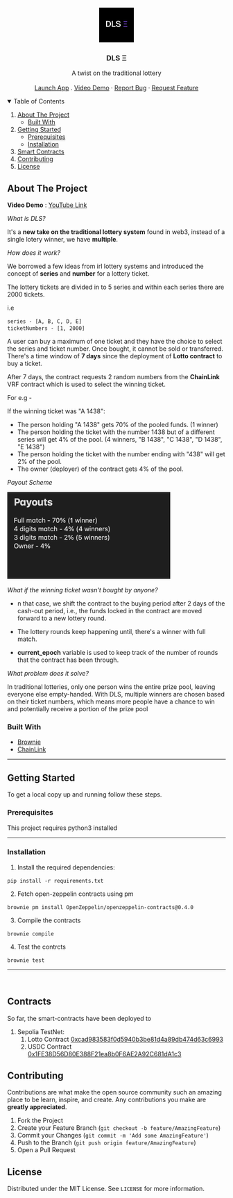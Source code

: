 <p align="center">
  <a href="https://dls-front-end-0.vercel.app/">
    <img src="./images/logo.jpeg" alt="Logo" width="80" height="80">
  </a>

  <h3 align="center">DLS Ξ</h3>

  <p align="center">
    A twist on the traditional lottery
    <br />
    <br />
    <a href="https://dls-front-end-0.vercel.app/">Launch App</a>
    .
    <a href="https://youtu.be/JFKBL6t2eQA">Video Demo</a>
    ·
    <a href="https://github.com/merkle-groot/DLS-Smart-Contracts/issues">Report Bug</a>
    ·
    <a href="https://github.com/merkle-groot/DLS-Smart-Contracts/issues/issues">Request Feature</a>
  </p>
</p>



<!-- TABLE OF CONTENTS -->
<details open="open">
  <summary>Table of Contents</summary>
  <ol>
    <li>
      <a href="#about-the-project">About The Project</a>
      <ul>
        <li><a href="#built-with">Built With</a></li>
      </ul>
    </li>
    <li>
      <a href="#getting-started">Getting Started</a>
      <ul>
        <li><a href="#prerequisites">Prerequisites</a></li>
        <li><a href="#installation">Installation</a></li>
      </ul>
    </li>
    <li><a href="#contracts">Smart Contracts</a></li>
    <li><a href="#contributing">Contributing</a></li>
    <li><a href="#license">License</a></li>
  </ol>
</details>



<!-- ABOUT THE PROJECT -->
## About The Project
**Video Demo** : [YouTube Link](https://youtu.be/JFKBL6t2eQA) 


*What is DLS?*

It's a **new take on the traditional lottery system** found in web3, instead of a single lotery winner, we have **multiple**.

*How does it work?*

We borrowed a few ideas from irl lottery systems and 
introduced the concept of **series** and **number** for a lottery ticket.  

The lottery tickets are divided in to 5 series and within each series there are 2000 tickets.

i.e </br>
```
series - [A, B, C, D, E]
ticketNumbers - [1, 2000]
```

A user can buy a maximum of one ticket and they have the choice to select the series and ticket number. Once bought, it cannot be sold or transferred. There's a time window of **7 days** since the deployment of **Lotto contract** to buy a ticket.

After 7 days, the contract requests 2 random numbers from the **ChainLink** VRF contract which is used to select the winning ticket.

For e.g - 

If the winning ticket was "A 1438":

* The person holding "A 1438" gets 70% of the pooled funds. (1 winner)
* The person holding the ticket with the number 1438 but of a different series will get 4% of the pool. (4 winners, "B 1438", "C 1438", "D 1438", "E 1438")
* The person holding the ticket with the number ending with "438" will get 2% of the pool.
* The owner (deployer) of the contract gets 4% of the pool.

*Payout Scheme*

<img src="./images/Payouts.png" height="200" alt="Logo" >

*What if the winning ticket wasn't bought by anyone?*

* n that case, we shift the contract to the buying period after 2 days of the cash-out period, i.e., the funds locked in the contract are moved forward to a new lottery round.

* The lottery rounds keep happening until, there's a winner with full match.

* **current_epoch** variable is used to keep track of the number of rounds that the contract has been through.

*What problem does it solve?*

In traditional lotteries, only one person wins the entire prize pool, leaving everyone else empty-handed. With DLS, multiple winners are chosen based on their ticket numbers, which means more people have a chance to win and potentially receive a portion of the prize pool

### Built With

* [Brownie](https://eth-brownie.readthedocs.io/)
* [ChainLink](https://chain.link/)


---
<!-- GETTING STARTED -->
## Getting Started

To get a local copy up and running follow these steps.

### Prerequisites

This project requires python3 installed

---
### Installation

1. Install the required dependencies:

```
pip install -r requirements.txt
```
2. Fetch open-zeppelin contracts using pm
```
brownie pm install OpenZeppelin/openzeppelin-contracts@0.4.0
```
3. Compile the contracts
```
brownie compile
```
4. Test the contrcts
```
brownie test
```
---
</br> 


<!-- CONTRACTS -->
## Contracts
So far, the smart-contracts have been deployed to 
1. Sepolia TestNet: 
    1. Lotto Contract [0xcad983583f0d5940b3be81d4a89db474d63c6993](https://sepolia.etherscan.io/address/0xcad983583f0d5940b3be81d4a89db474d63c6993)
    2. USDC Contract [0x1FE38D56D80E388F21ea8b0F6AE2A92C681dA1c3](https://sepolia.etherscan.io/address/0x1FE38D56D80E388F21ea8b0F6AE2A92C681dA1c3)


<!-- CONTRIBUTING -->
## Contributing

Contributions are what make the open source community such an amazing place to be learn, inspire, and create. Any contributions you make are **greatly appreciated**.

1. Fork the Project
2. Create your Feature Branch (`git checkout -b feature/AmazingFeature`)
3. Commit your Changes (`git commit -m 'Add some AmazingFeature'`)
4. Push to the Branch (`git push origin feature/AmazingFeature`)
5. Open a Pull Request

<!-- LICENSE -->
## License

Distributed under the MIT License. See `LICENSE` for more information.

